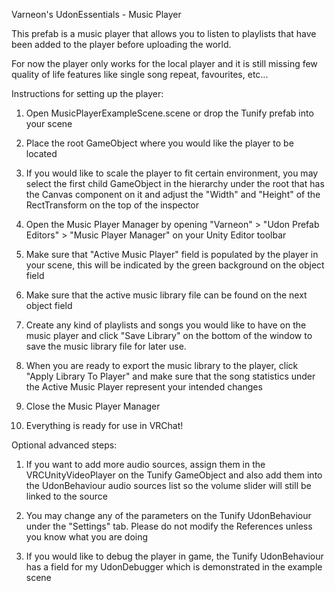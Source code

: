 Varneon's UdonEssentials - Music Player

This prefab is a music player that allows you to listen to playlists that have been added to the player before uploading the world.

For now the player only works for the local player and it is still missing few quality of life features like single song repeat, favourites, etc...


Instructions for setting up the player:

1) Open MusicPlayerExampleScene.scene or drop the Tunify prefab into your scene

2) Place the root GameObject where you would like the player to be located

3) If you would like to scale the player to fit certain environment, you may select the first child GameObject in the hierarchy under the root that has the Canvas component on it and adjust the "Width" and "Height" of the RectTransform on the top of the inspector

4) Open the Music Player Manager by opening "Varneon" > "Udon Prefab Editors" > "Music Player Manager" on your Unity Editor toolbar

5) Make sure that "Active Music Player" field is populated by the player in your scene, this will be indicated by the green background on the object field

6) Make sure that the active music library file can be found on the next object field

7) Create any kind of playlists and songs you would like to have on the music player and click "Save Library" on the bottom of the window to save the music library file for later use.

8) When you are ready to export the music library to the player, click "Apply Library To Player" and make sure that the song statistics under the Active Music Player represent your intended changes

9) Close the Music Player Manager

10) Everything is ready for use in VRChat!


Optional advanced steps:

1) If you want to add more audio sources, assign them in the VRCUnityVideoPlayer on the Tunify GameObject and also add them into the UdonBehaviour audio sources list so the volume slider will still be linked to the source

2) You may change any of the parameters on the Tunify UdonBehaviour under the "Settings" tab. Please do not modify the References unless you know what you are doing

3) If you would like to debug the player in game, the Tunify UdonBehaviour has a field for my UdonDebugger which is demonstrated in the example scene